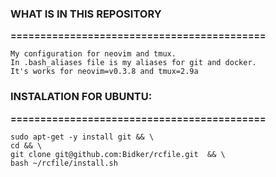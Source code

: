 <h3>WHAT IS IN THIS REPOSITORY</h3>
<b>===========================================</b>


    My configuration for neovim and tmux.
    In .bash_aliases file is my aliases for git and docker.
    It's works for neovim=v0.3.8 and tmux=2.9a



<h3>INSTALATION FOR UBUNTU:</h3>
<b>===========================================</b>


    sudo apt-get -y install git && \
    cd && \
    git clone git@github.com:Bidker/rcfile.git  && \
    bash ~/rcfile/install.sh
